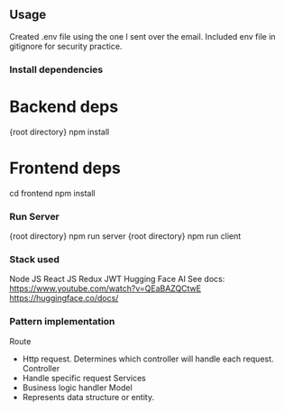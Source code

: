 ## Usage
Created .env file using the one I sent over the email. Included env file in gitignore for security practice.

### Install dependencies
# Backend deps
{root directory} npm install

# Frontend deps
cd frontend
npm install

### Run Server
{root directory} npm run server
{root directory} npm run client

### Stack used ###
Node JS
React JS Redux
JWT
Hugging Face AI See docs: https://www.youtube.com/watch?v=QEaBAZQCtwE https://huggingface.co/docs/

### Pattern implementation ###
Route
 - Http request. Determines which controller will handle each request.
Controller
 - Handle specific request
Services
 - Business logic handler
Model
 - Represents data structure or entity.
